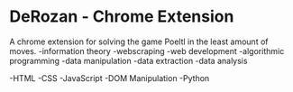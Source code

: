 # DeRozan - Chrome Extension
A chrome extension for solving the game Poeltl in the least amount of moves.
  -information theory
  -webscraping
  -web development
  -algorithmic programming
  -data manipulation
  -data extraction
  -data analysis
  
  -HTML
  -CSS
  -JavaScript
  -DOM Manipulation
  -Python

